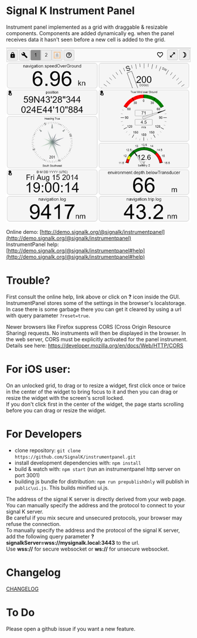 Signal K Instrument Panel
=========================
Instrument panel implemented as a grid with draggable &amp; resizable components. Components are added dynamically eg.
when the panel receives data it hasn't seen before a new cell is added to the grid.

![main-page](public/help/main-page.png)

Online demo: [http://demo.signalk.org/@signalk/instrumentpanel](http://demo.signalk.org/@signalk/instrumentpanel)  
InstrumentPanel help: [http://demo.signalk.org/@signalk/instrumentpanel#help](http://demo.signalk.org/@signalk/instrumentpanel#help)  

Trouble?
========
First consult the online help, link above or click on **?** icon inside the GUI.  
InstrumentPanel stores some of the settings in the browser's localstorage. In case there is some garbage there you can
get it cleared by using a url with query parameter `?reset=true`.

Newer browsers like Firefox suppress CORS (Cross Origin Resource Sharing) requests. No instruments will then be displayed in the browser. In the web server, CORS must be explicitly activated for the panel instrument. Details see here:
https://developer.mozilla.org/en/docs/Web/HTTP/CORS 

For iOS user:
=============
On an unlocked grid, to drag or to resize a widget,
 first click once or twice in the center of the widget
 to bring focus to it and then you can drag or resize the widget with the screen's scroll locked.  
If you don't click first in the center of the widget,
 the page starts scrolling before you can drag or resize the widget.  

For Developers
==============
- clone repository: `git clone https://github.com/SignalK/instrumentpanel.git`
- install development dependencies with: `npm install`
- build & watch with: `npm start` (run an instrumentpanel http server on port 3001)
- building js bundle for distribution: `npm run prepublishOnly` will publish in `public\ui.js`. This builds minified ui.js.
  
The address of the signal K server is directly derived from your web page.  
You can manually specify the address and the protocol to connect to your signal K server.  
Be careful if you mix secure and unsecured protocols, your browser may refuse the connection.  
To manually specify the address and the protocol of the signal K server,  
 add the following query parameter **?signalkServer=wss://mysignalk.local:3443** to the url.  
Use **wss://** for secure websocket or **ws://** for unsecure websocket.  

Changelog
=====
[CHANGELOG](CHANGELOG.md)

To Do
=====
Please open a github issue if you want a new feature.
